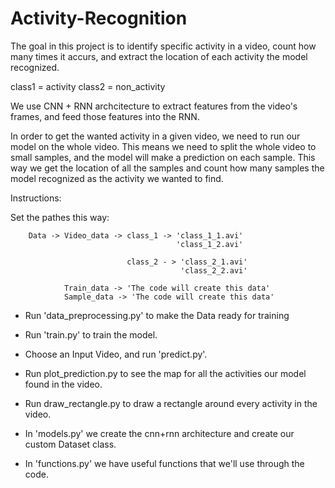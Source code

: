# Activity-Recognition
The goal in this project is to identify specific activity in a video, count how many times it accurs, and extract the location of each activity the model recognized.

class1 = activity
class2 = non_activity

We use CNN + RNN archcitecture to extract features from the video's frames, and feed those features into the RNN.

In order to get the wanted activity in a given video, we need to run our model on the whole video. This means we need to split the whole video to small samples, and the model will make a prediction on each sample. This way we get the location of all the samples and count how many samples the model recognized as the activity we wanted to find. 


Instructions:

Set the pathes this way:

        Data -> Video_data -> class_1 -> 'class_1_1.avi'
                                         'class_1_2.avi'
        
                              class_2 - > 'class_2_1.avi'
                                          'class_2_2.avi'
        
                Train_data -> 'The code will create this data'                       
                Sample_data -> 'The code will create this data'                       
                      
                                 

- Run 'data_preprocessing.py' to make the Data ready for training
- Run 'train.py' to train the model.
- Choose an Input Video, and run 'predict.py'.
- Run plot_prediction.py to see the map for all the activities our model found in the video.
- Run draw_rectangle.py to draw a rectangle around every activity in the video.
                                
                                
- In 'models.py' we create the cnn+rnn architecture and create our custom Dataset class.
- In 'functions.py' we have useful functions that we'll use through the code.
